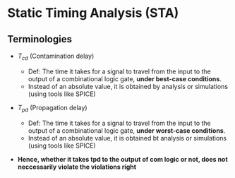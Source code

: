 # Static Timing Analysis (STA)

## Terminologies

* $T_{cd}$ (Contamination delay)

  * Def: The time it takes for a signal to travel from the input to the output of a combinational logic gate, **under best-case conditions**.
  * Instead of an absolute value, it is obtained by analysis or simulations (using tools like SPICE)

* $T_{pd}$ (Propagation delay)

  * Def: The time it takes for a signal to travel from the input to the output of a combinational logic gate, **under worst-case conditions**.
  * Instead of an absolute value, it is obtained bt analysis or simulations (using tools like SPICE)

* **Hence, whether it takes tpd to the output of com logic or not, does not neccessarily violate the violations right**